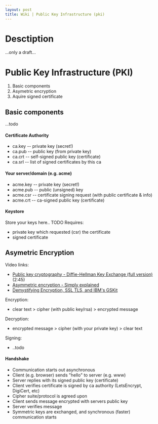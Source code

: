 ```yaml
---
layout: post
title: Wiki | Public Key Infrastructure (pki)
---
```

# Desctiption
...only a draft...

# Public Key Infrastructure (PKI)
1) Basic components
2) Asymetric encryption
3) Aquire signed certificate

## Basic components
...todo

#### Certificate Authority
- ca.key  -- private key (secret!)
- ca.pub  -- public key (from private key)
- ca.crt  -- self-signed public key (certificate)
- ca.srl  -- list of signed certificates by this ca

#### Your server/domain (e.g. acme)
- acme.key -- private key (secret!)
- acme.pub -- public (unsigned) key
- acme.csr -- certificate signing request (with public certificate & info)
- acme.crt -- ca-signed public key (certificate)

#### Keystore
Store your keys here.. TODO
Requires:
- private key which requested (csr) the certificate
- signed certificate

## Asymetric Encryption
Video links:
- [Public key cryptography - Diffie-Hellman Key Exchange (full version)](https://www.youtube.com/watch?v=YEBfamv-_do) (2:45)
- [Asymmetric encryption - Simply explained](https://www.youtube.com/watch?v=AQDCe585Lnc)
- [Demystifying Encryption, SSL TLS, and IBM's GSKit](https://www.youtube.com/watch?v=fhibQMB71cc)

Encryption:
- clear text > cipher (with public key/rsa) > encrypted message

Decryption:
- encrypted message > cipher (with your private key) > clear text

Signing:
- ..todo

#### Handshake
- Communication starts out asynchronous
- Client (e.g. browser) sends "hello" to server (e.g. www)
- Server replies with its signed public key (certificate)
- Client verifies certificate is signed by ca authority (LetsEncrypt, DigiCert, etc)
- Cipher suite/protocol is agreed upon
- Client sends message encrypted with servers public key
- Server verifies message
- Symmetric keys are exchanged, and synchronous (faster) communication starts
